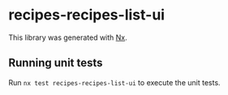 # recipes-recipes-list-ui

This library was generated with [Nx](https://nx.dev).

## Running unit tests

Run `nx test recipes-recipes-list-ui` to execute the unit tests.
